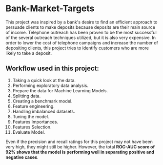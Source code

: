 # **Bank-Market-Targets**

This project was inspired by a bank's desire to find an efficient approach to persuade clients to make deposits because deposits are their main source of income. Telephone outreach has been proven to be the most successful of the several outreach techniques utilized, but it is also very expensive. In order to lower the cost of telephone campaigns and increase the number of depositing clients, this project tries to identify customers who are more likely to take a deposit. 

## **Workflow used in this project:**
1. Taking a quick look at the data.
2. Performing exploratory data analysis. 
3. Prepare the data for Machine Learning Models. 
4. Splitting data. 
5. Creating a benchmark model. 
6. Feature engineering.
7. Handling imbalanced datasets.  
8. Tuning the model. 
9. Features Importances. 
10. Features Selection. 
11. Evaluate Model.

Even if the precision and recall ratings for this project may not have been very high, they might still be higher. However, the total **ROC-AUC score of 92% shows that the model is performing well in separating positive and negative cases**.
